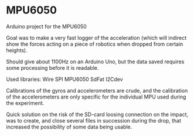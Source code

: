 # MPU6050
Arduino project for the MPU6050

Goal was to make a very fast logger of the acceleration (which will indirect show the forces acting
on a piece of robotics when dropped from certain heights).

Should give about 1100Hz on an Arduino Uno, but the data saved requires some processing before it
is readable.

Used libraries:
Wire
SPI
MPU6050
SdFat
I2Cdev

Calibrations of the gyros and accelerometers are crude, and the calibration of the accelerometers
are only specific for the individual MPU used during the experiment.

Quick solution on the risk of the SD-card loosing connection on the impact, was to create, and
close several files in succession during the drop, that increased the possibility of some data
being usable.
